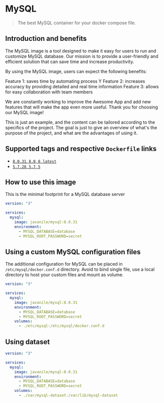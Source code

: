 # MySQL 

> The best MySQL container for your docker compose file.

## Introduction and benefits

The MySQL image is a tool designed to make it easy for users to run and customize MySQL database. 
Our mission is to provide a user-friendly and efficient solution that can save time and increase productivity.

By using the MySQL image, users can expect the following benefits:

Feature 1: saves time by automating process Y
Feature 2: increases accuracy by providing detailed and real time information
Feature 3: allows for easy collaboration with team members

We are constantly working to improve the Awesome App and add new features that will make the app even more useful. 
Thank you for choosing our MySQL image!

This is just an example, and the content can be tailored according to the specifics of the project. 
The goal is just to give an overview of what's the purpose of the project, and what are the advantages of using it.

## Supported tags and respective `Dockerfile` links

* [`8.0.31`, `8.0`, `8`, `latest`](https://github.com/javanile/mysql/blob/main/versions/8.0.31/Dockerfile)
* [`5.7.28`, `5.7`, `5`](https://github.com/javanile/mysql/blob/main/version/5.7.28/Dockerfile)

## How to use this image

This is the minimal footprint for a MySQL database server 

```yaml
version: "3"

services:
  mysql:
    image: javanile/mysql:8.0.31
    environment:
      - MYSQL_DATABASE=database
      - MYSQL_ROOT_PASSWORD=secret
```

## Using a custom MySQL configuration files

The additional configuration for MySQL can be placed in `/etc/mysql/docker.conf.d` directory. 
Avoid to bind single file, use a local directory to host your custom files and mount as volume.

```yaml
version: "3"

services:
  mysql:
    image: javanile/mysql:8.0.31
    environment:
      - MYSQL_DATABASE=database
      - MYSQL_ROOT_PASSWORD=secret
    volumes:      
      - ./etc/mysql:/etc/mysql/docker.conf.d
```

## Using dataset

```yaml
version: "3"

services:
  mysql:
    image: javanile/mysql:8.0.31
    environment:
      - MYSQL_DATABASE=database
      - MYSQL_ROOT_PASSWORD=secret
    volumes:      
      - ./var/mysql-dataset:/var/lib/mysql-dataset
```
